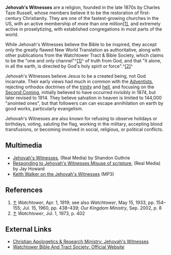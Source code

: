 **Jehovah's Witnesses** are a religion, founded in the late 1870s
by Charles Taze Russell, whose members believe it to be the
restoration of first-century Christianity. They are one of the
fastest-growing churches in the US, with an active membership of
more than one
million[[1]](http://www.ncccusa.org/news/050330yearbook.html), and
extremely active in proselytizing, with established congregations
in most parts of the world.

While Jehovah's Witnesses believe the Bible to be inspired, they
accept only the greatly flawed New World Translation as
authoritative, along with other publications from the Watchtower
Tract & Bible Society, which claims to be the "one and only
channel"^[[1]](#note-0)^ of truth from God, and that "it alone, in
all the earth, is directed by God's holy spirit or
force".^[[2]](#note-1)^

Jehovah's Witnesses believe Jesus to be a created being, not God
incarnate. Their early views had much in common with the
[Adventists](Seventh_Day_Adventism "Seventh Day Adventism"),
rejecting orthodox doctrines of the [trinity](Trinity "Trinity")
and [hell](Hell "Hell"), and focusing on the
[Second Coming](Second_Coming "Second Coming"), initially believed
to have occurred invisibly in 1874, but later revised to 1914. They
believe salvation in heaven is limited to 144,000 "anointed ones",
but that followers can can escape annihilation on earth by good
works, particularly evangelism.

Jehovah's Witnesses are also known for refusing to observe holidays
or birthdays, voting, saluting the flag, working in the military,
accepting blood transfusions, or becoming involved in social,
religious, or political conflicts.

## Multimedia

-   [Jehovah's Witnesses](http://sguthrie.net/audio/jwitness.ram),
    (Real Media) by Shandon Guthrie
-   [Responding to Jehovah's Witnesses Misuse of scripture](http://www.xmark.com/focus/realaudio/responding_to_jehovahs.ram),
    (Real Media) by Jay Howard
-   [Keith Walker on the Jehovah's Witnesses](http://www.concordia-impact.com/audio/adultbibleclass/JWandMormons/2007-03-18_JWandMormons_Part1.mp3)
    (MP3)


## References

1.  [↑](#ref-0) *Watchtower*, Apr. 1, 1919; see also *Watchtower*,
    May 15, 1933, pp. 154–155; Jul. 15, 1960, pp. 438–439;
    *Our Kingdom Ministry*, Sep. 2002, p. 8
2.  [↑](#ref-1) *Watchtower*, Jul. 1, 1973, p. 402

## External Links

-   [Christian Apologetics & Research Ministry: Jehovah's Witnesses](http://www.carm.org/witnesses.htm)
-   [Watchtower Bible And Tract Society: Official Website](http://www.watchtower.org)



